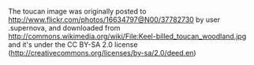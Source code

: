 The toucan image was originally posted to
  http://www.flickr.com/photos/16634797@N00/37782730
by user .supernova, and downloaded from
  http://commons.wikimedia.org/wiki/File:Keel-billed_toucan_woodland.jpg
and it's under the CC BY-SA 2.0 license (http://creativecommons.org/licenses/by-sa/2.0/deed.en)


